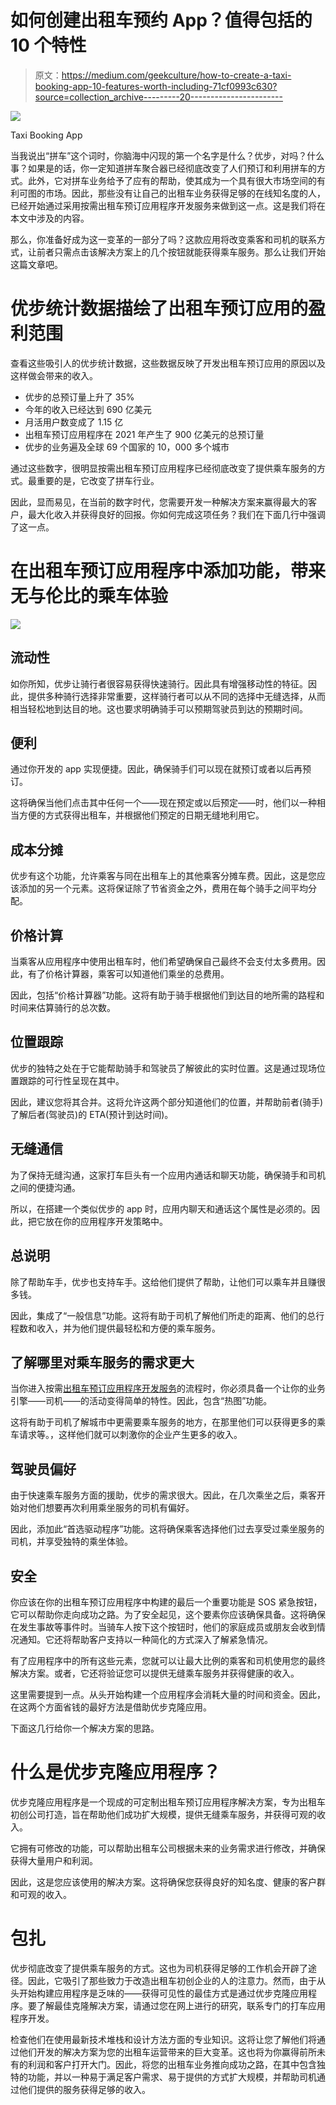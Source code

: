 # 如何创建出租车预约 App？值得包括的 10 个特性

> 原文：<https://medium.com/geekculture/how-to-create-a-taxi-booking-app-10-features-worth-including-71cf0993c630?source=collection_archive---------20----------------------->

![](img/dde9e12bdf78160268241006664d0eb0.png)

Taxi Booking App

当我说出“拼车”这个词时，你脑海中闪现的第一个名字是什么？优步，对吗？什么事？如果是的话，你一定知道拼车聚合器已经彻底改变了人们预订和利用拼车的方式。此外，它对拼车业务给予了应有的帮助，使其成为一个具有很大市场空间的有利可图的市场。因此，那些没有让自己的出租车业务获得足够的在线知名度的人，已经开始通过采用按需出租车预订应用程序开发服务来做到这一点。这是我们将在本文中涉及的内容。

那么，你准备好成为这一变革的一部分了吗？这款应用将改变乘客和司机的联系方式，让前者只需点击该解决方案上的几个按钮就能获得乘车服务。那么让我们开始这篇文章吧。

# 优步统计数据描绘了出租车预订应用的盈利范围

查看这些吸引人的优步统计数据，这些数据反映了开发出租车预订应用的原因以及这样做会带来的收入。

*   优步的总预订量上升了 35%
*   今年的收入已经达到 690 亿美元
*   月活用户数变成了 1.15 亿
*   出租车预订应用程序在 2021 年产生了 900 亿美元的总预订量
*   优步的业务遍及全球 69 个国家的 10，000 多个城市

通过这些数字，很明显按需出租车预订应用程序已经彻底改变了提供乘车服务的方式。最重要的是，它改变了拼车行业。

因此，显而易见，在当前的数字时代，您需要开发一种解决方案来赢得最大的客户，最大化收入并获得良好的回报。你如何完成这项任务？我们在下面几行中强调了这一点。

# 在出租车预订应用程序中添加功能，带来无与伦比的乘车体验

![](img/5341bd87f1c551220f921e5134020e11.png)

## 流动性

如你所知，优步让骑行者很容易获得快速骑行。因此具有增强移动性的特征。因此，提供多种骑行选择非常重要，这样骑行者可以从不同的选择中无缝选择，从而相当轻松地到达目的地。这也要求明确骑手可以预期驾驶员到达的预期时间。

## 便利

通过你开发的 app 实现便捷。因此，确保骑手们可以现在就预订或者以后再预订。

这将确保当他们点击其中任何一个——现在预定或以后预定——时，他们以一种相当方便的方式获得出租车，并根据他们预定的日期无缝地利用它。

## 成本分摊

优步有这个功能，允许乘客与同在出租车上的其他乘客分摊车费。因此，这是您应该添加的另一个元素。这将保证除了节省资金之外，费用在每个骑手之间平均分配。

## 价格计算

当乘客从应用程序中使用出租车时，他们希望确保自己最终不会支付太多费用。因此，有了价格计算器，乘客可以知道他们乘坐的总费用。

因此，包括“价格计算器”功能。这将有助于骑手根据他们到达目的地所需的路程和时间来估算骑行的总次数。

## 位置跟踪

优步的独特之处在于它能帮助骑手和驾驶员了解彼此的实时位置。这是通过现场位置跟踪的可行性呈现在其中。

因此，建议您将其合并。这将允许这两个部分知道他们的位置，并帮助前者(骑手)了解后者(驾驶员)的 ETA(预计到达时间)。

## 无缝通信

为了保持无缝沟通，这家打车巨头有一个应用内通话和聊天功能，确保骑手和司机之间的便捷沟通。

所以，在搭建一个类似优步的 app 时，应用内聊天和通话这个属性是必须的。因此，把它放在你的应用程序开发策略中。

## 总说明

除了帮助车手，优步也支持车手。这给他们提供了帮助，让他们可以乘车并且赚很多钱。

因此，集成了“一般信息”功能。这将有助于司机了解他们所走的距离、他们的总行程数和收入，并为他们提供最轻松和方便的乘车服务。

## 了解哪里对乘车服务的需求更大

当你进入按需[出租车预订应用程序开发服务](https://www.peppyocean.com/taxi-booking-app-development/)的流程时，你必须具备一个让你的业务引擎——司机——的活动变得简单的特性。因此，包含“热图”功能。

这将有助于司机了解城市中更需要乘车服务的地方，在那里他们可以获得更多的乘车请求等。，这样他们就可以刺激你的企业产生更多的收入。

## 驾驶员偏好

由于快速乘车服务方面的援助，优步的需求很大。因此，在几次乘坐之后，乘客开始对他们想要再次利用乘坐服务的司机有偏好。

因此，添加此“首选驱动程序”功能。这将确保乘客选择他们过去享受过乘坐服务的司机，并享受独特的乘坐体验。

## 安全

你应该在你的出租车预订应用程序中构建的最后一个重要功能是 SOS 紧急按钮，它可以帮助你走向成功之路。为了安全起见，这个要素你应该确保具备。这将确保在发生事故等事件时。当骑车人按下这个按钮时，他们的家庭成员或朋友会收到情况通知。它还将帮助客户支持以一种简化的方式深入了解紧急情况。

有了应用程序中的所有这些元素，您就可以让最大比例的乘客和司机使用您的最终解决方案。或者，它还将验证您可以提供无缝乘车服务并获得健康的收入。

这里需要提到一点。从头开始构建一个应用程序会消耗大量的时间和资金。因此，在这两个方面省钱的最好方法是借助优步克隆应用。

下面这几行给你一个解决方案的思路。

# 什么是优步克隆应用程序？

优步克隆应用程序是一个现成的可定制出租车预订应用程序解决方案，专为出租车初创公司打造，旨在帮助他们成功扩大规模，提供无缝乘车服务，并获得可观的收入。

它拥有可修改的功能，可以帮助出租车公司根据未来的业务需求进行修改，并确保获得大量用户和利润。

因此，这是您应该使用的解决方案。这将确保您获得良好的知名度、健康的客户群和可观的收入。

# 包扎

优步彻底改变了提供乘车服务的方式。这也为司机获得足够的工作机会开辟了途径。因此，它吸引了那些致力于改造出租车初创企业的人的注意力。然而，由于从头开始构建应用程序是乏味的——获得可见性的最佳方式是通过优步克隆应用程序。要了解最佳克隆解决方案，请通过您在网上进行的研究，联系专门的打车应用程序开发。

检查他们在使用最新技术堆栈和设计方法方面的专业知识。这将让您了解他们将通过他们开发的解决方案为您的出租车运营带来的巨大变革。这也将为你赢得前所未有的利润和客户打开大门。因此，将您的出租车业务推向成功之路，在其中包含独特的功能，并以一种易于满足客户需求、易于提供的方式扩大规模，并帮助司机通过他们提供的服务获得足够的收入。
